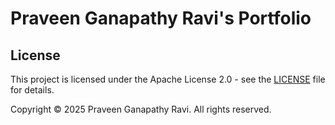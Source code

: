 # Praveen Ganapathy Ravi's Portfolio

## License

This project is licensed under the Apache License 2.0 - see the [LICENSE](LICENSE) file for details.

Copyright © 2025 Praveen Ganapathy Ravi. All rights reserved.